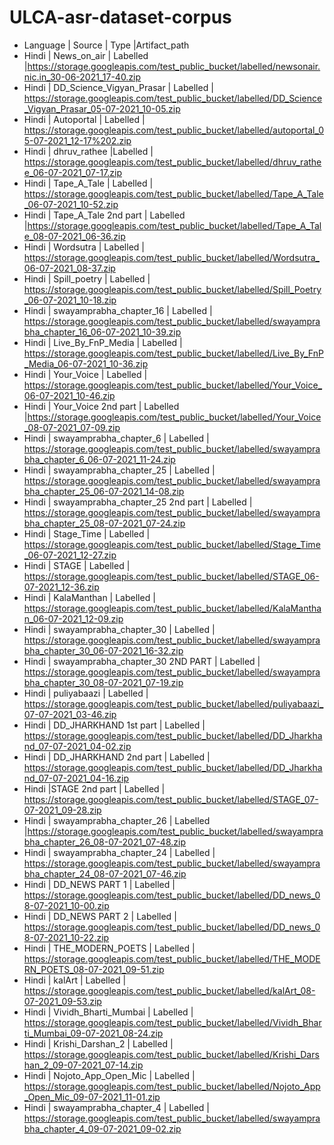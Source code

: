 # ULCA-asr-dataset-corpus
* Language | Source | Type |Artifact_path
* Hindi | News_on_air | Labelled |https://storage.googleapis.com/test_public_bucket/labelled/newsonair.nic.in_30-06-2021_17-40.zip
* Hindi | DD_Science_Vigyan_Prasar | Labelled | https://storage.googleapis.com/test_public_bucket/labelled/DD_Science_Vigyan_Prasar_05-07-2021_10-05.zip
* Hindi | Autoportal | Labelled | https://storage.googleapis.com/test_public_bucket/labelled/autoportal_05-07-2021_12-17%202.zip
* Hindi | dhruv_rathee |Labelled | https://storage.googleapis.com/test_public_bucket/labelled/dhruv_rathee_06-07-2021_07-17.zip
* Hindi | Tape_A_Tale | Labelled | https://storage.googleapis.com/test_public_bucket/labelled/Tape_A_Tale_06-07-2021_10-52.zip
* Hindi | Tape_A_Tale 2nd part | Labelled |https://storage.googleapis.com/test_public_bucket/labelled/Tape_A_Tale_08-07-2021_06-36.zip
* Hindi | Wordsutra | Labelled | https://storage.googleapis.com/test_public_bucket/labelled/Wordsutra_06-07-2021_08-37.zip
* Hindi | Spill_poetry | Labelled | https://storage.googleapis.com/test_public_bucket/labelled/Spill_Poetry_06-07-2021_10-18.zip
* Hindi | swayamprabha_chapter_16 | Labelled | https://storage.googleapis.com/test_public_bucket/labelled/swayamprabha_chapter_16_06-07-2021_10-39.zip
* Hindi | Live_By_FnP_Media | Labelled | https://storage.googleapis.com/test_public_bucket/labelled/Live_By_FnP_Media_06-07-2021_10-36.zip
* Hindi | Your_Voice | Labelled | https://storage.googleapis.com/test_public_bucket/labelled/Your_Voice_06-07-2021_10-46.zip
* Hindi | Your_Voice 2nd part | Labelled |https://storage.googleapis.com/test_public_bucket/labelled/Your_Voice_08-07-2021_07-09.zip
* Hindi | swayamprabha_chapter_6 | Labelled | https://storage.googleapis.com/test_public_bucket/labelled/swayamprabha_chapter_6_06-07-2021_11-24.zip
* Hindi | swayamprabha_chapter_25 | Labelled  | https://storage.googleapis.com/test_public_bucket/labelled/swayamprabha_chapter_25_06-07-2021_14-08.zip
* Hindi | swayamprabha_chapter_25 2nd part | Labelled  | https://storage.googleapis.com/test_public_bucket/labelled/swayamprabha_chapter_25_08-07-2021_07-24.zip
* Hindi | Stage_Time | Labelled  | https://storage.googleapis.com/test_public_bucket/labelled/Stage_Time_06-07-2021_12-27.zip
* Hindi | STAGE | Labelled  | https://storage.googleapis.com/test_public_bucket/labelled/STAGE_06-07-2021_12-36.zip
* Hindi | KalaManthan | Labelled  | https://storage.googleapis.com/test_public_bucket/labelled/KalaManthan_06-07-2021_12-09.zip
* Hindi | swayamprabha_chapter_30 | Labelled  | https://storage.googleapis.com/test_public_bucket/labelled/swayamprabha_chapter_30_06-07-2021_16-32.zip
* Hindi | swayamprabha_chapter_30 2ND PART | Labelled  | https://storage.googleapis.com/test_public_bucket/labelled/swayamprabha_chapter_30_08-07-2021_07-19.zip
* Hindi | puliyabaazi | Labelled  | https://storage.googleapis.com/test_public_bucket/labelled/puliyabaazi_07-07-2021_03-46.zip
* Hindi | DD_JHARKHAND 1st part | Labelled  | https://storage.googleapis.com/test_public_bucket/labelled/DD_Jharkhand_07-07-2021_04-02.zip
* Hindi | DD_JHARKHAND 2nd part | Labelled | https://storage.googleapis.com/test_public_bucket/labelled/DD_Jharkhand_07-07-2021_04-16.zip
* Hindi |STAGE 2nd part | Labelled | https://storage.googleapis.com/test_public_bucket/labelled/STAGE_07-07-2021_09-28.zip
* Hindi | swayamprabha_chapter_26 | Labelled  |https://storage.googleapis.com/test_public_bucket/labelled/swayamprabha_chapter_26_08-07-2021_07-48.zip
* Hindi | swayamprabha_chapter_24 | Labelled | https://storage.googleapis.com/test_public_bucket/labelled/swayamprabha_chapter_24_08-07-2021_07-46.zip
* Hindi | DD_NEWS PART 1 | Labelled | https://storage.googleapis.com/test_public_bucket/labelled/DD_news_08-07-2021_10-00.zip
* Hindi | DD_NEWS PART 2 | Labelled |  https://storage.googleapis.com/test_public_bucket/labelled/DD_news_08-07-2021_10-22.zip
* Hindi | THE_MODERN_POETS | Labelled | https://storage.googleapis.com/test_public_bucket/labelled/THE_MODERN_POETS_08-07-2021_09-51.zip
* Hindi | kalArt | Labelled | https://storage.googleapis.com/test_public_bucket/labelled/kalArt_08-07-2021_09-53.zip
* Hindi | Vividh_Bharti_Mumbai | Labelled | https://storage.googleapis.com/test_public_bucket/labelled/Vividh_Bharti_Mumbai_09-07-2021_08-24.zip
* Hindi | Krishi_Darshan_2 | Labelled | https://storage.googleapis.com/test_public_bucket/labelled/Krishi_Darshan_2_09-07-2021_07-14.zip
* Hindi | Nojoto_App_Open_Mic | Labelled | https://storage.googleapis.com/test_public_bucket/labelled/Nojoto_App_Open_Mic_09-07-2021_11-01.zip
* Hindi | swayamprabha_chapter_4 | Labelled | https://storage.googleapis.com/test_public_bucket/labelled/swayamprabha_chapter_4_09-07-2021_09-02.zip
